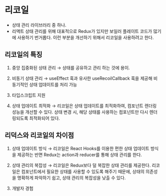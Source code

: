 # 리코일
- 상태 관리 라이브러리 중 하나.
- 리액트 상태 관리를 위해 대표적으로 Redux가 있지만 보일러 플레이트 코드가 많기에 사용하기 번거롭다. 이런 부분을 개선하기 위해서 리코일을 사용하려고 한다.

## 리코일의 특징

1. 중앙 집중화된 상태 관리
→ 상태를 공유하고 관리 하는 것에 용이.

2. 비동기 상태 관리
→ useEffect 훅과 유사한 useRecoilCallback 훅을 제공해 비동기적인 상태 업데이트를 처리 가능

3. 타입스크립트 지원
4. 상태 업데이트 최적화
→ 리코일은 상태 업데이트를 최적화하여, 컴포넌트 렌더링 성능을 개선할 수 있다. 상태 변경 시, 해당 상태를 사용하는 컴포넌트만 다시 렌더링되도록 최적화되어 있다.

## 리덕스와 리코일의 차이점

1. 상태 업데이트 방식
→ 리코일은 React Hooks를 이용한 편한 상태 업데이트 방식을 제공하는 반면 Redux는 action과 reducer를 통해 상태 관리를 한다.

2. 상태 관리의 복잡성
→ 리코일은 Redux보다 덜 복잡한 상태 관리를 제공한다. 리코일은 컴포넌트에서 필요한 상태를 사용할 수 있도록 해주기 때문에, 상태의 의존성을 명확하게 파악하기 쉽고, 상태 관리의 복잡성을 낮출 수 있다.

3. 개발자 경험
